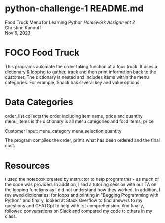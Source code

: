 # python-challenge-1 README.md
Food Truck Menu for Learning Python
*Homework Assignment 2*  
Christine Kanouff\
Nov 6, 2023

# FOCO Food Truck

This programs automate the order taking function at a food truck. It uses a dictionary & looping to gather, track and then print information back to the customer.  The dictionary is nested and includes items within the menu categories. For example, Snack has several key and value options. 

# Data Categories

order_list collects the order including item name, price and quantity
menu_items is the dictionary is all menu categories and food items, price

Customer Input:
menu_category
menu_selection
quantity

The program compiles the order, prints what has been ordered and the final cost.

# Resources
I used the notebook created by instructor to help program this - as much of the code was provided.  In addition, I had a tutoring session with our TA on the looping functions as I did not understand how they worked.  In addition, I reviewed dictionaries, for loops and printing in "Begging Programming with Python" and finally, looked at Stack Overflow to find answers to my questions and GHATGpt to help with list comprehension. And finally, followed conversations on Slack and compared my code to others in my class.
